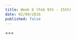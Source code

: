 ```yaml
---
title: Week 6 (Feb 9th - 15th)
date: 02/09/2016
published: false
---
```


<!--- Your weekly summary content goes here -->

===

<!--- Your weekly materials content goes here -->
